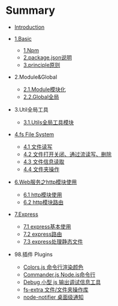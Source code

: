 # Summary

* [Introduction](README.md)
* [1.Basic](./1.Basic/_node.md)
  * [1.Npm](./1.Basic/1.npm.md)
  * [2.package.json说明](./1.Basic/2.package.json.md)
  * [3.principle原则](./1.Basic/3.principle.md)

* 2.Module&Global
   * [2.1.Module模块化](./2.Module&Global/1.Module.md)
   * [2.2.Global全局](./2.Module&Global/2.Global.md)
   
* 3.Util全局工具
   * [3.1.Utils全局工具模块](./3.Util&/1.Util.md)
   
* [4.fs File System](./4.fs/_fs_file_system.md)  
   * [4.1 文件读写 ](./4.fs/1.file-read-write.md)
   * [4.2 文件打开关闭、通过流读写、删除](./4.fs/2.fs-open-read-close-unlink.md)
   * [4.3 文件信息读取](./4.fs/3.fs-stat.md)
   * [4.4 文件夹操作](./4.fs/4.fs-directory.md)
 
* [6.Web服务之http模块使用](./6.Web/_web.md)
   * [6.1 http模块使用](./6.Web/1.http.md)
   * [6.2 http模块路由](./6.Web/2.Route.md)

* [7.Express](./7.Express/_express.md)
   * [7.1 express基本使用](./7.Express/1.Basic.md)
   * [7.2 express路由](./7.Express/2.Route.md)
   * [7.3 express处理静态文件](./7.Express/3.Static.md)
  
* 98.插件 Plugins
  * [Colors.js 命令行渲染颜色](98.Plugins/Colors.js.md)
  * [Commander.js Node.js命令行](98.Plugins/Commander.js.md)
  * [ Debug 小型 js 输出调试信息工具](98.Plugins/Debug.md)
  * [fs-extra 文件/文件夹操作库](98.Plugins/fs-extra.md)
  * [node-notifier 桌面级通知](98.Plugins/node-notifier.md)
